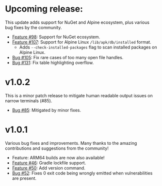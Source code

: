 Upcoming release:
===

This update adds support for NuGet and Alpine ecosystem, plus various bug fixes by the community.

- [Feature #98](https://github.com/google/osv-scanner/pull/98): Support for NuGet ecosystem.
- [Feature #107](https://github.com/google/osv-scanner/pull/107): Support for Alpine Linux `/lib/apk/db/installed` format.
  - Adds `--check-installed-packages` flag to scan installed packages on Alpine Linux. 
- [Bug #105](https://github.com/google/osv-scanner/issues/105): Fix rare cases of too many open file handles.
- [Bug #131](https://github.com/google/osv-scanner/pull/131): Fix table highlighting overflow.


v1.0.2
===

This is a minor patch release to mitigate human readable output issues on narrow terminals (#85).

- [Bug #85](https://github.com/google/osv-scanner/issues/85): Mitigated by minor fixes.


v1.0.1
===
Various bug fixes and improvements. Many thanks to the amazing contributions and suggestions from the community!

- Feature: ARM64 builds are now also available!
- [Feature #46](https://github.com/google/osv-scanner/pull/46): Gradle lockfile support.
- [Feature #50](https://github.com/google/osv-scanner/pull/46): Add version command.
- [Bug #52](https://github.com/google/osv-scanner/issues/52): Fixes 0 exit code being wrongly emitted when vulnerabilities are present.

